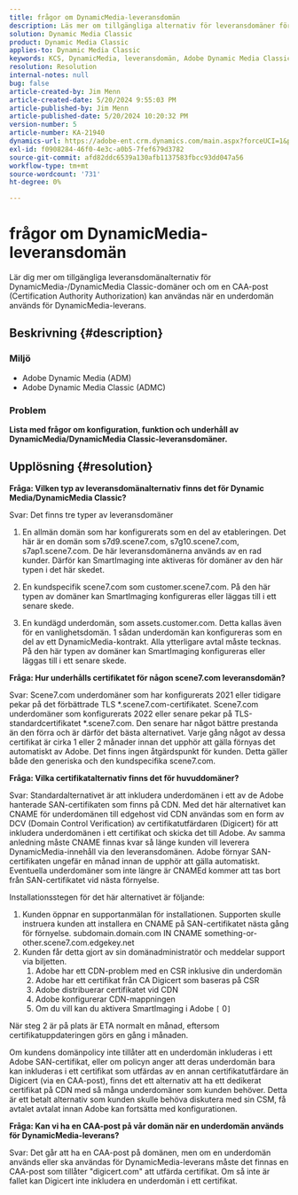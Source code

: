 ```yaml
---
title: frågor om DynamicMedia-leveransdomän
description: Läs mer om tillgängliga alternativ för leveransdomäner för DynamicMedia-/DynamicMedia Classic-domäner.
solution: Dynamic Media Classic
product: Dynamic Media Classic
applies-to: Dynamic Media Classic
keywords: KCS, DynamicMedia, leveransdomän, Adobe Dynamic Media Classic, Scene7, Frågor och svar, Adobe Dynamic Media
resolution: Resolution
internal-notes: null
bug: false
article-created-by: Jim Menn
article-created-date: 5/20/2024 9:55:03 PM
article-published-by: Jim Menn
article-published-date: 5/20/2024 10:20:32 PM
version-number: 5
article-number: KA-21940
dynamics-url: https://adobe-ent.crm.dynamics.com/main.aspx?forceUCI=1&pagetype=entityrecord&etn=knowledgearticle&id=53a2569c-f316-ef11-9f8a-6045bd006268
exl-id: f0908284-46f0-4e3c-a0b5-7fef679d3782
source-git-commit: afd82ddc6539a130afb1137583fbcc93dd047a56
workflow-type: tm+mt
source-wordcount: '731'
ht-degree: 0%

---
```


# frågor om DynamicMedia-leveransdomän


Lär dig mer om tillgängliga leveransdomänalternativ för DynamicMedia-/DynamicMedia Classic-domäner och om en CAA-post (Certification Authority Authorization) kan användas när en underdomän används för DynamicMedia-leverans.

## Beskrivning {#description}


### <b>Miljö</b>

- Adobe Dynamic Media (ADM)
- Adobe Dynamic Media Classic (ADMC)


### <b>Problem</b>

<b>Lista med frågor om konfiguration, funktion och underhåll av DynamicMedia/DynamicMedia Classic-leveransdomäner.</b>


## Upplösning {#resolution}


<b>Fråga: Vilken typ av leveransdomänalternativ finns det för Dynamic Media/DynamicMedia Classic?</b>

Svar: Det finns tre typer av leveransdomäner

1) En allmän domän som har konfigurerats som en del av etableringen. Det här är en domän som s7d9.scene7.com, s7g10.scene7.com, s7ap1.scene7.com.
De här leveransdomänerna används av en rad kunder. Därför kan SmartImaging inte aktiveras för domäner av den här typen i det här skedet.

2) En kundspecifik scene7.com som customer.scene7.com. På den här typen av domäner kan SmartImaging konfigureras eller läggas till i ett senare skede.

3) En kundägd underdomän, som assets.customer.com. Detta kallas även för en vanlighetsdomän. 1 sådan underdomän kan konfigureras som en del av ett DynamicMedia-kontrakt. Alla ytterligare avtal måste tecknas. På den här typen av domäner kan SmartImaging konfigureras eller läggas till i ett senare skede.

<b>Fråga: Hur underhålls certifikatet för någon scene7.com leveransdomän?</b>

Svar: Scene7.com underdomäner som har konfigurerats 2021 eller tidigare pekar på det förbättrade TLS \*.scene7.com-certifikatet. Scene7.com underdomäner som konfigurerats 2022 eller senare pekar på TLS-standardcertifikatet \*.scene7.com. Den senare har något bättre prestanda än den förra och är därför det bästa alternativet. Varje gång något av dessa certifikat är cirka 1 eller 2 månader innan det upphör att gälla förnyas det automatiskt av Adobe. Det finns ingen åtgärdspunkt för kunden. Detta gäller både den generiska och den kundspecifika scene7.com.

<b>Fråga: Vilka certifikatalternativ finns det för huvuddomäner?</b>

Svar: Standardalternativet är att inkludera underdomänen i ett av de Adobe hanterade SAN-certifikaten som finns på CDN. Med det här alternativet kan CNAME för underdomänen till edgehost vid CDN användas som en form av DCV (Domain Control Verification) av certifikatutfärdaren (Digicert) för att inkludera underdomänen i ett certifikat och skicka det till Adobe. Av samma anledning måste CNAME finnas kvar så länge kunden vill leverera DynamicMedia-innehåll via den leveransdomänen. Adobe förnyar SAN-certifikaten ungefär en månad innan de upphör att gälla automatiskt. Eventuella underdomäner som inte längre är CNAMEd kommer att tas bort från SAN-certifikatet vid nästa förnyelse.

Installationsstegen för det här alternativet är följande:

1. Kunden öppnar en supportanmälan för installationen.    Supporten skulle instruera kunden att installera en CNAME på SAN-certifikatet nästa gång för förnyelse.
subdomain.domain.com IN CNAME something-or-other.scene7.com.edgekey.net
2. Kunden får detta gjort av sin domänadministratör och meddelar support via biljetten.
   1. Adobe har ett CDN-problem med en CSR inklusive din underdomän
   2. Adobe har ett certifikat från CA Digicert som baseras på CSR
   3. Adobe distribuerar certifikatet vid CDN
   4. Adobe konfigurerar CDN-mappningen
   5. Om du vill kan du aktivera SmartImaging i Adobe `[` 0`]`


När steg 2 är på plats är ETA normalt en månad, eftersom certifikatuppdateringen görs en gång i månaden.

<!--
[`\[` 0`\]`  https://experienceleague.adobe.com/docs/experience-manager-65/assets/dynamic/imaging-faq.html?lang=en](http://`[`%200`]`%20%20https://experienceleague.adobe.com/docs/experience-manager-65/assets/dynamic/imaging-faq.html?lang=en)
-->

Om kundens domänpolicy inte tillåter att en underdomän inkluderas i ett Adobe SAN-certifikat, eller om policyn anger att deras underdomän bara kan inkluderas i ett certifikat som utfärdas av en annan certifikatutfärdare än Digicert (via en CAA-post), finns det ett alternativ att ha ett dedikerat certifikat på CDN med så många underdomäner som kunden behöver. Detta är ett betalt alternativ som kunden skulle behöva diskutera med sin CSM, få avtalet avtalat innan Adobe kan fortsätta med konfigurationen.

<b>Fråga: Kan vi ha en CAA-post på vår domän när en underdomän används för DynamicMedia-leverans?</b>

Svar: Det går att ha en CAA-post på domänen, men om en underdomän används eller ska användas för DynamicMedia-leverans måste det finnas en CAA-post som tillåter &quot;digicert.com&quot; att utfärda certifikat. Om så inte är fallet kan Digicert inte inkludera en underdomän i ett certifikat.
